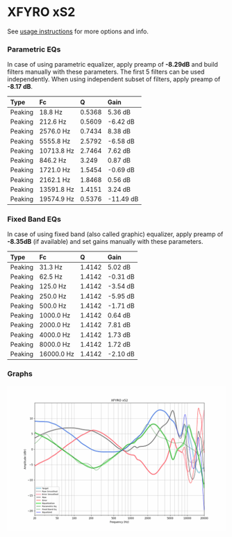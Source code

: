 # XFYRO xS2
See [usage instructions](https://github.com/jaakkopasanen/AutoEq#usage) for more options and info.

### Parametric EQs
In case of using parametric equalizer, apply preamp of **-8.29dB** and build filters manually
with these parameters. The first 5 filters can be used independently.
When using independent subset of filters, apply preamp of **-8.17 dB**.

| Type    | Fc         |      Q | Gain      |
|:--------|:-----------|:-------|:----------|
| Peaking | 18.8 Hz    | 0.5368 | 5.36 dB   |
| Peaking | 212.6 Hz   | 0.5609 | -6.42 dB  |
| Peaking | 2576.0 Hz  | 0.7434 | 8.38 dB   |
| Peaking | 5555.8 Hz  | 2.5792 | -6.58 dB  |
| Peaking | 10713.8 Hz | 2.7464 | 7.62 dB   |
| Peaking | 846.2 Hz   | 3.249  | 0.87 dB   |
| Peaking | 1721.0 Hz  | 1.5454 | -0.69 dB  |
| Peaking | 2162.1 Hz  | 1.8468 | 0.56 dB   |
| Peaking | 13591.8 Hz | 1.4151 | 3.24 dB   |
| Peaking | 19574.9 Hz | 0.5376 | -11.49 dB |

### Fixed Band EQs
In case of using fixed band (also called graphic) equalizer, apply preamp of **-8.35dB**
(if available) and set gains manually with these parameters.

| Type    | Fc         |      Q | Gain     |
|:--------|:-----------|:-------|:---------|
| Peaking | 31.3 Hz    | 1.4142 | 5.02 dB  |
| Peaking | 62.5 Hz    | 1.4142 | -0.31 dB |
| Peaking | 125.0 Hz   | 1.4142 | -3.54 dB |
| Peaking | 250.0 Hz   | 1.4142 | -5.95 dB |
| Peaking | 500.0 Hz   | 1.4142 | -1.71 dB |
| Peaking | 1000.0 Hz  | 1.4142 | 0.64 dB  |
| Peaking | 2000.0 Hz  | 1.4142 | 7.81 dB  |
| Peaking | 4000.0 Hz  | 1.4142 | 1.73 dB  |
| Peaking | 8000.0 Hz  | 1.4142 | 1.72 dB  |
| Peaking | 16000.0 Hz | 1.4142 | -2.10 dB |

### Graphs
![](./XFYRO%20xS2.png)